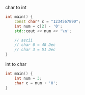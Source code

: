 char to int
```cpp
int main() {
	const char* c = "1234567890";
	int num = c[2] - '0';
	std::cout << num << '\n';

	// ascii 
	// char 0 = 48 Dec
	// char 3 = 51 Dec
}
```

int to char
```cpp
int main() {
	int num = 3;
	char c = num + '0';
}
```